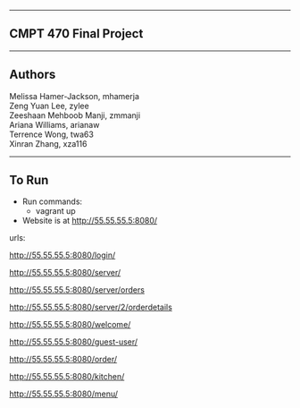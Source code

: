 -------------
CMPT 470
Final Project
-------------

-------
Authors
-------
Melissa Hamer-Jackson, mhamerja  
Zeng Yuan Lee, zylee  
Zeeshaan Mehboob Manji, zmmanji  
Ariana Williams, arianaw  
Terrence Wong, twa63  
Xinran Zhang, xza116  

------
To Run
------
- Run commands:
    - vagrant up
- Website is at http://55.55.55.5:8080/

urls:

http://55.55.55.5:8080/login/

http://55.55.55.5:8080/server/

http://55.55.55.5:8080/server/orders

http://55.55.55.5:8080/server/2/orderdetails

http://55.55.55.5:8080/welcome/

http://55.55.55.5:8080/guest-user/

http://55.55.55.5:8080/order/

http://55.55.55.5:8080/kitchen/

http://55.55.55.5:8080/menu/

http://55.55.55.5:8080/menu/post/

http://55.55.55.5:8080/admin/login/?next=/admin/

username: admin
password: pass1234

